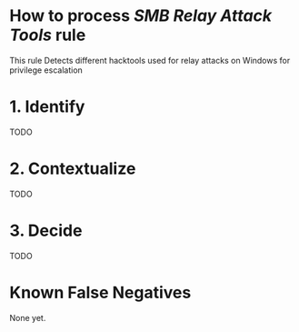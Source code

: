# How to process *SMB Relay Attack Tools* rule
This rule Detects different hacktools used for relay attacks on Windows for privilege escalation

# 1. Identify
TODO

# 2. Contextualize
TODO

# 3. Decide
TODO

# Known False Negatives
None yet.
